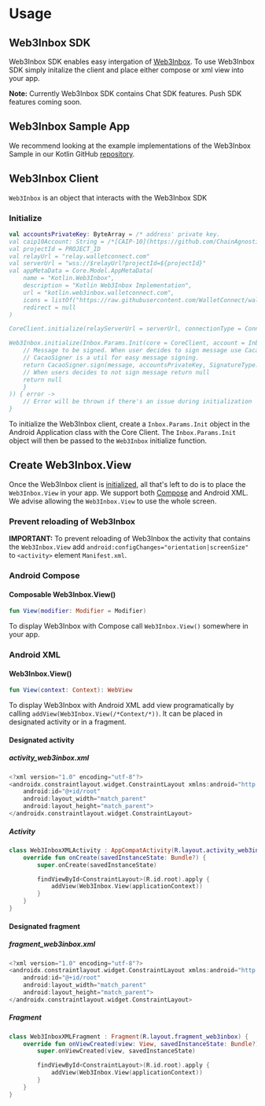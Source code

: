 # Usage

## Web3Inbox SDK

Web3Inbox SDK enables easy intergation of [Web3Inbox](https://web3inbox.com/). To use Web3Inbox SDK simply initalize the client and place either compose or xml view into your app. 

**Note:** Currently Web3Inbox SDK contains Chat SDK features. Push SDK features coming soon.

## Web3Inbox Sample App

We recommend looking at the example implementations of the Web3Inbox Sample in our Kotlin GitHub [repository](https://github.com/WalletConnect/WalletConnectKotlinV2/tree/master/samples/web3inbox).

## Web3Inbox Client

`Web3Inbox` is an object that interacts with the Web3Inbox SDK

### Initialize

```kotlin
val accountsPrivateKey: ByteArray = /* address' private key.
val caip10Account: String = /*[CAIP-10](https://github.com/ChainAgnostic/CAIPs/blob/master/CAIPs/caip-10.md) compatible accountId*/
val projectId = PROJECT_ID
val relayUrl = "relay.walletconnect.com"
val serverUrl = "wss://$relayUrl?projectId=${projectId}"
val appMetaData = Core.Model.AppMetaData(
    name = "Kotlin.Web3Inbox",
    description = "Kotlin Web3Inbox Implementation",
    url = "kotlin.web3inbox.walletconnect.com",
    icons = listOf("https://raw.githubusercontent.com/WalletConnect/walletconnect-assets/master/Icon/Gradient/Icon.png"),
    redirect = null
)

CoreClient.initialize(relayServerUrl = serverUrl, connectionType = ConnectionType.AUTOMATIC, application = this, metaData = appMetaData)

Web3Inbox.initialize(Inbox.Params.Init(core = CoreClient, account = Inbox.Type.AccountId(caip10Account), onSign = { message -> 
    // Message to be signed. When user decides to sign message use CacaoSigner to sign message.
    // CacaoSigner is a util for easy message signing.
    return CacaoSigner.sign(message, accountsPrivateKey, SignatureType.EIP191)
    // When users decides to not sign message return null
    return null
    }
)) { error ->
    // Error will be thrown if there's an issue during initialization
}
```

To initialize the Web3Inbox client, create a `Inbox.Params.Init` object in the Android Application class with the Core Client. The `Inbox.Params.Init` object will then be passed to the `Web3Inbox` initialize function.


## Create Web3Inbox.View
Once the Web3Inbox client is [initialized](#intialize), all that's left to do is to place the `Web3Inbox.View` in your app. We support both [Compose](https://developer.android.com/jetpack/compose)  and Android XML. We advise allowing the `Web3Inbox.View` to use the whole screen.

### Prevent reloading of Web3Inbox

**IMPORTANT:** To prevent reloading of Web3Inbox the activity that contains the `Web3Inbox.View` add `android:configChanges="orientation|screenSize"` to `<activity>` element `Manifest.xml`.

### Android Compose

#### Composable Web3Inbox.View()

```kotlin
fun View(modifier: Modifier = Modifier)
```

To display Web3Inbox with Compose call `Web3Inbox.View()` somewhere in your app.

### Android XML

#### Web3Inbox.View()

```kotlin
fun View(context: Context): WebView
```

To display Web3Inbox with Android XML add view programatically by calling `addView(Web3Inbox.View(/*Context/*))`. It can be placed in designated activity or in a fragment.

#### Designated activity

##### activity_web3inbox.xml
```kotlin
<?xml version="1.0" encoding="utf-8"?>
<androidx.constraintlayout.widget.ConstraintLayout xmlns:android="http://schemas.android.com/apk/res/android"
    android:id="@+id/root"
    android:layout_width="match_parent"
    android:layout_height="match_parent">
</androidx.constraintlayout.widget.ConstraintLayout>
```

##### Activity
```kotlin
class Web3InboxXMLActivity : AppCompatActivity(R.layout.activity_web3inbox) {
    override fun onCreate(savedInstanceState: Bundle?) {
        super.onCreate(savedInstanceState)

        findViewById<ConstraintLayout>(R.id.root).apply {
            addView(Web3Inbox.View(applicationContext))
        }
    }
}
```

#### Designated fragment

##### fragment_web3inbox.xml
```kotlin
<?xml version="1.0" encoding="utf-8"?>
<androidx.constraintlayout.widget.ConstraintLayout xmlns:android="http://schemas.android.com/apk/res/android"
    android:id="@+id/root"
    android:layout_width="match_parent"
    android:layout_height="match_parent">
</androidx.constraintlayout.widget.ConstraintLayout>
```

##### Fragment
```kotlin
class Web3InboxXMLFragment : Fragment(R.layout.fragment_web3inbox) {
    override fun onViewCreated(view: View, savedInstanceState: Bundle?) {
        super.onViewCreated(view, savedInstanceState)

        findViewById<ConstraintLayout>(R.id.root).apply {
            addView(Web3Inbox.View(applicationContext))
        }
    }
}
```
